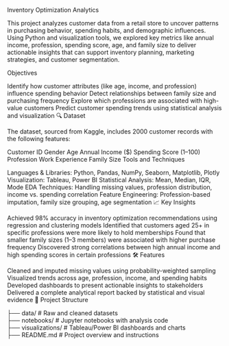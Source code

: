 Inventory Optimization Analytics

This project analyzes customer data from a retail store to uncover patterns in purchasing behavior, spending habits, and demographic influences. Using Python and visualization tools, we explored key metrics like annual income, profession, spending score, age, and family size to deliver actionable insights that can support inventory planning, marketing strategies, and customer segmentation.

Objectives

Identify how customer attributes (like age, income, and profession) influence spending behavior
Detect relationships between family size and purchasing frequency
Explore which professions are associated with high-value customers
Predict customer spending trends using statistical analysis and visualization
🔍 Dataset

The dataset, sourced from Kaggle, includes 2000 customer records with the following features:

Customer ID
Gender
Age
Annual Income ($)
Spending Score (1–100)
Profession
Work Experience
Family Size
Tools and Techniques

Languages & Libraries: Python, Pandas, NumPy, Seaborn, Matplotlib, Plotly
Visualization: Tableau, Power BI
Statistical Analysis: Mean, Median, IQR, Mode
EDA Techniques: Handling missing values, profession distribution, income vs. spending correlation
Feature Engineering: Profession-based imputation, family size grouping, age segmentation
📈 Key Insights

Achieved 98% accuracy in inventory optimization recommendations using regression and clustering models
Identified that customers aged 25+ in specific professions were more likely to hold memberships
Found that smaller family sizes (1–3 members) were associated with higher purchase frequency
Discovered strong correlations between high annual income and high spending scores in certain professions
🛠️ Features

Cleaned and imputed missing values using probability-weighted sampling
Visualized trends across age, profession, income, and spending habits
Developed dashboards to present actionable insights to stakeholders
Delivered a complete analytical report backed by statistical and visual evidence
📁 Project Structure

├── data/                     # Raw and cleaned datasets  
├── notebooks/                # Jupyter notebooks with analysis code  
├── visualizations/           # Tableau/Power BI dashboards and charts  
├── README.md                 # Project overview and instructions  
